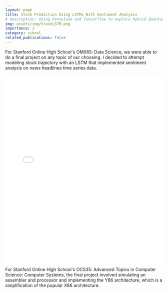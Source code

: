 ```yaml
---
layout: page
title: Stock Prediction Using LSTMs With Sentiment Analysis
# description: Using Pennylane and Tensorflow to explore hybrid Quantum models. 
img: assets/img/StockLSTM.png
importance: 1
category: school
related_publications: false
---
```

For Stanford Online High School's OM065: Data Science, we were able to do a final project on any topic of our choosing. I decided to attempt modeling stock trajectory with an LSTM that implemented sentiment analysis on news headlines time series data. 

<embed src="{{ site.baseurl }}/assets/pdf/RyanLin-OM065-FinalProject.pdf" type="application/pdf" width="100%" height="600px" />

For Stanford Online High School's OCS35: Advanced Topics in Computer Science: Computer Systems, the final project involved simulating an assembler and processor and implementing the Y86 architecture, which is a simplification of the popular X86 architecture. 